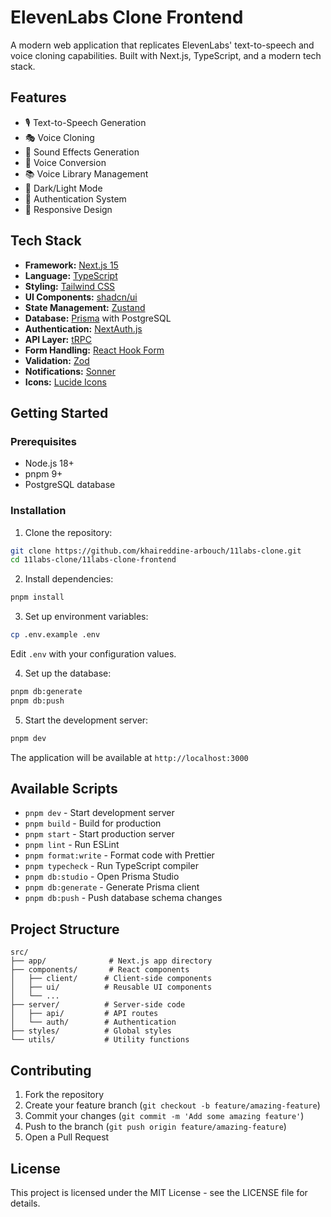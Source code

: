 # ElevenLabs Clone Frontend

A modern web application that replicates ElevenLabs' text-to-speech and voice cloning capabilities. Built with Next.js, TypeScript, and a modern tech stack.

## Features

- 🎙️ Text-to-Speech Generation
- 🎭 Voice Cloning
- 🎵 Sound Effects Generation
- 🔄 Voice Conversion
- 📚 Voice Library Management
- 🌙 Dark/Light Mode
- 🔐 Authentication System
- 📱 Responsive Design

## Tech Stack

- **Framework:** [Next.js 15](https://nextjs.org)
- **Language:** [TypeScript](https://www.typescriptlang.org)
- **Styling:** [Tailwind CSS](https://tailwindcss.com)
- **UI Components:** [shadcn/ui](https://ui.shadcn.com)
- **State Management:** [Zustand](https://zustand-demo.pmnd.rs)
- **Database:** [Prisma](https://prisma.io) with PostgreSQL
- **Authentication:** [NextAuth.js](https://next-auth.js.org)
- **API Layer:** [tRPC](https://trpc.io)
- **Form Handling:** [React Hook Form](https://react-hook-form.com)
- **Validation:** [Zod](https://zod.dev)
- **Notifications:** [Sonner](https://sonner.emilkowal.ski)
- **Icons:** [Lucide Icons](https://lucide.dev)

## Getting Started

### Prerequisites

- Node.js 18+ 
- pnpm 9+
- PostgreSQL database

### Installation

1. Clone the repository:
```bash
git clone https://github.com/khaireddine-arbouch/11labs-clone.git
cd 11labs-clone/11labs-clone-frontend
```

2. Install dependencies:
```bash
pnpm install
```

3. Set up environment variables:
```bash
cp .env.example .env
```
Edit `.env` with your configuration values.

4. Set up the database:
```bash
pnpm db:generate
pnpm db:push
```

5. Start the development server:
```bash
pnpm dev
```

The application will be available at `http://localhost:3000`

## Available Scripts

- `pnpm dev` - Start development server
- `pnpm build` - Build for production
- `pnpm start` - Start production server
- `pnpm lint` - Run ESLint
- `pnpm format:write` - Format code with Prettier
- `pnpm typecheck` - Run TypeScript compiler
- `pnpm db:studio` - Open Prisma Studio
- `pnpm db:generate` - Generate Prisma client
- `pnpm db:push` - Push database schema changes

## Project Structure

```
src/
├── app/              # Next.js app directory
├── components/       # React components
│   ├── client/      # Client-side components
│   ├── ui/          # Reusable UI components
│   └── ...
├── server/          # Server-side code
│   ├── api/         # API routes
│   └── auth/        # Authentication
├── styles/          # Global styles
└── utils/           # Utility functions
```

## Contributing

1. Fork the repository
2. Create your feature branch (`git checkout -b feature/amazing-feature`)
3. Commit your changes (`git commit -m 'Add some amazing feature'`)
4. Push to the branch (`git push origin feature/amazing-feature`)
5. Open a Pull Request

## License

This project is licensed under the MIT License - see the LICENSE file for details.
